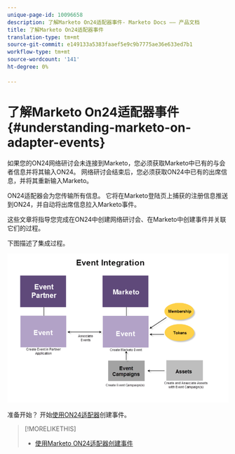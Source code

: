 ```yaml
---
unique-page-id: 10096658
description: 了解Marketo On24适配器事件- Marketo Docs —— 产品文档
title: 了解Marketo On24适配器事件
translation-type: tm+mt
source-git-commit: e149133a5383faaef5e9c9b7775ae36e633ed7b1
workflow-type: tm+mt
source-wordcount: '141'
ht-degree: 0%

---
```



# 了解Marketo On24适配器事件{#understanding-marketo-on-adapter-events}

如果您的ON24网络研讨会未连接到Marketo，您必须获取Marketo中已有的与会者信息并将其输入ON24。 网络研讨会结束后，您必须获取ON24中已有的出席信息，并将其重新输入Marketo。

ON24适配器会为您传输所有信息。 它将在Marketo登陆页上捕获的注册信息推送到ON24，并自动将出席信息拉入Marketo事件。

这些文章将指导您完成在ON24中创建网络研讨会、在Marketo中创建事件并关联它们的过程。

下图描述了集成过程。

![](assets/image2015-12-16-11-3a26-3a29.png)

准备开始？ 开始[使用ON24适配器](../../../../../product-docs/demand-generation/events/create-an-event/create-an-event-with-the-marketo-on24-adapter.md)创建事件。

>[!MORELIKETHIS]
>
>* [使用Marketo ON24适配器创建事件](../../../../../product-docs/demand-generation/events/create-an-event/create-an-event-with-the-marketo-on24-adapter.md)

>



